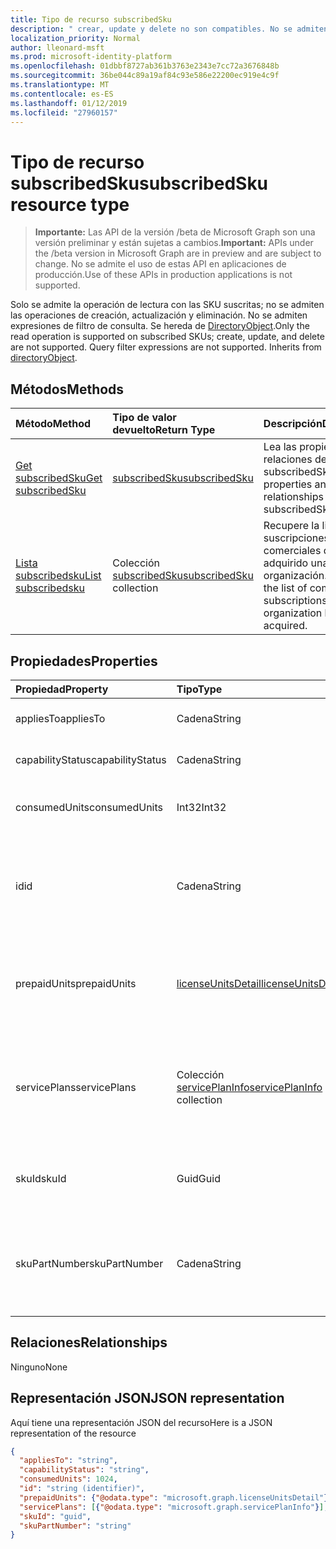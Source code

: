 ```yaml
---
title: Tipo de recurso subscribedSku
description: " crear, update y delete no son compatibles. No se admiten expresiones de filtro de consulta. Se hereda de directoryObject."
localization_priority: Normal
author: lleonard-msft
ms.prod: microsoft-identity-platform
ms.openlocfilehash: 01dbbf8727ab361b3763e2343e7cc72a3676848b
ms.sourcegitcommit: 36be044c89a19af84c93e586e22200ec919e4c9f
ms.translationtype: MT
ms.contentlocale: es-ES
ms.lasthandoff: 01/12/2019
ms.locfileid: "27960157"
---
```

# <a name="subscribedsku-resource-type"></a><span data-ttu-id="8c85d-105">Tipo de recurso subscribedSku</span><span class="sxs-lookup"><span data-stu-id="8c85d-105">subscribedSku resource type</span></span>

> <span data-ttu-id="8c85d-106">**Importante:** Las API de la versión /beta de Microsoft Graph son una versión preliminar y están sujetas a cambios.</span><span class="sxs-lookup"><span data-stu-id="8c85d-106">**Important:** APIs under the /beta version in Microsoft Graph are in preview and are subject to change.</span></span> <span data-ttu-id="8c85d-107">No se admite el uso de estas API en aplicaciones de producción.</span><span class="sxs-lookup"><span data-stu-id="8c85d-107">Use of these APIs in production applications is not supported.</span></span>

<span data-ttu-id="8c85d-p103">Solo se admite la operación de lectura con las SKU suscritas; no se admiten las operaciones de creación, actualización y eliminación. No se admiten expresiones de filtro de consulta. Se hereda de [DirectoryObject](directoryobject.md).</span><span class="sxs-lookup"><span data-stu-id="8c85d-p103">Only the read operation is supported on subscribed SKUs; create, update, and delete are not supported. Query filter expressions are not supported. Inherits from [directoryObject](directoryobject.md).</span></span>


## <a name="methods"></a><span data-ttu-id="8c85d-111">Métodos</span><span class="sxs-lookup"><span data-stu-id="8c85d-111">Methods</span></span>
| <span data-ttu-id="8c85d-112">Método</span><span class="sxs-lookup"><span data-stu-id="8c85d-112">Method</span></span>           | <span data-ttu-id="8c85d-113">Tipo de valor devuelto</span><span class="sxs-lookup"><span data-stu-id="8c85d-113">Return Type</span></span>    |<span data-ttu-id="8c85d-114">Descripción</span><span class="sxs-lookup"><span data-stu-id="8c85d-114">Description</span></span>|
|:---------------|:--------|:----------|
|[<span data-ttu-id="8c85d-115">Get subscribedSku</span><span class="sxs-lookup"><span data-stu-id="8c85d-115">Get subscribedSku</span></span>](../api/subscribedsku-get.md) | [<span data-ttu-id="8c85d-116">subscribedSku</span><span class="sxs-lookup"><span data-stu-id="8c85d-116">subscribedSku</span></span>](subscribedsku.md) |<span data-ttu-id="8c85d-117">Lea las propiedades y relaciones del objeto subscribedSku.</span><span class="sxs-lookup"><span data-stu-id="8c85d-117">Read properties and relationships of subscribedSku object.</span></span>|
|[<span data-ttu-id="8c85d-118">Lista subscribedsku</span><span class="sxs-lookup"><span data-stu-id="8c85d-118">List subscribedsku</span></span>](../api/subscribedsku-list.md) | <span data-ttu-id="8c85d-119">Colección [subscribedSku](subscribedsku.md)</span><span class="sxs-lookup"><span data-stu-id="8c85d-119">[subscribedSku](subscribedsku.md) collection</span></span> |<span data-ttu-id="8c85d-120">Recupere la lista de suscripciones comerciales que ha adquirido una organización.</span><span class="sxs-lookup"><span data-stu-id="8c85d-120">Retrieve the list of commercial subscriptions that an organization has acquired.</span></span>|

## <a name="properties"></a><span data-ttu-id="8c85d-121">Propiedades</span><span class="sxs-lookup"><span data-stu-id="8c85d-121">Properties</span></span>
| <span data-ttu-id="8c85d-122">Propiedad</span><span class="sxs-lookup"><span data-stu-id="8c85d-122">Property</span></span>     | <span data-ttu-id="8c85d-123">Tipo</span><span class="sxs-lookup"><span data-stu-id="8c85d-123">Type</span></span>   |<span data-ttu-id="8c85d-124">Descripción</span><span class="sxs-lookup"><span data-stu-id="8c85d-124">Description</span></span>|
|:---------------|:--------|:----------|
|<span data-ttu-id="8c85d-125">appliesTo</span><span class="sxs-lookup"><span data-stu-id="8c85d-125">appliesTo</span></span>|<span data-ttu-id="8c85d-126">Cadena</span><span class="sxs-lookup"><span data-stu-id="8c85d-126">String</span></span>| <span data-ttu-id="8c85d-127">Por ejemplo, "usuario" o "empresa".</span><span class="sxs-lookup"><span data-stu-id="8c85d-127">For example, "User" or "Company".</span></span> |
|<span data-ttu-id="8c85d-128">capabilityStatus</span><span class="sxs-lookup"><span data-stu-id="8c85d-128">capabilityStatus</span></span>|<span data-ttu-id="8c85d-129">Cadena</span><span class="sxs-lookup"><span data-stu-id="8c85d-129">String</span></span>| <span data-ttu-id="8c85d-130">Por ejemplo, "habilitado".</span><span class="sxs-lookup"><span data-stu-id="8c85d-130">For example, "Enabled".</span></span> |
|<span data-ttu-id="8c85d-131">consumedUnits</span><span class="sxs-lookup"><span data-stu-id="8c85d-131">consumedUnits</span></span>|<span data-ttu-id="8c85d-132">Int32</span><span class="sxs-lookup"><span data-stu-id="8c85d-132">Int32</span></span>| <span data-ttu-id="8c85d-133">El número de licencias asignadas.</span><span class="sxs-lookup"><span data-stu-id="8c85d-133">The number of licenses that have been assigned.</span></span> |
|<span data-ttu-id="8c85d-134">id</span><span class="sxs-lookup"><span data-stu-id="8c85d-134">id</span></span>|<span data-ttu-id="8c85d-135">Cadena</span><span class="sxs-lookup"><span data-stu-id="8c85d-135">String</span></span>| <span data-ttu-id="8c85d-p104">El identificador único del recurso del objeto sku suscrito. Clave, no admite valores NULL.</span><span class="sxs-lookup"><span data-stu-id="8c85d-p104">The unique identifier for the subscribed sku object. Key, not nullable.</span></span> |
|<span data-ttu-id="8c85d-138">prepaidUnits</span><span class="sxs-lookup"><span data-stu-id="8c85d-138">prepaidUnits</span></span>|[<span data-ttu-id="8c85d-139">licenseUnitsDetail</span><span class="sxs-lookup"><span data-stu-id="8c85d-139">licenseUnitsDetail</span></span>](licenseunitsdetail.md)| <span data-ttu-id="8c85d-140">Información sobre el número y el estado de las licencias prepagadas.</span><span class="sxs-lookup"><span data-stu-id="8c85d-140">Information about the number and status of prepaid licenses.</span></span> |
|<span data-ttu-id="8c85d-141">servicePlans</span><span class="sxs-lookup"><span data-stu-id="8c85d-141">servicePlans</span></span>|<span data-ttu-id="8c85d-142">Colección [servicePlanInfo](serviceplaninfo.md)</span><span class="sxs-lookup"><span data-stu-id="8c85d-142">[servicePlanInfo](serviceplaninfo.md) collection</span></span>| <span data-ttu-id="8c85d-p105">Información acerca de los planes de servicio que están disponibles con el SKU. No admite valores NULL</span><span class="sxs-lookup"><span data-stu-id="8c85d-p105">Information about the service plans that are available with the SKU. Not nullable</span></span> |
|<span data-ttu-id="8c85d-145">skuId</span><span class="sxs-lookup"><span data-stu-id="8c85d-145">skuId</span></span>|<span data-ttu-id="8c85d-146">Guid</span><span class="sxs-lookup"><span data-stu-id="8c85d-146">Guid</span></span>| <span data-ttu-id="8c85d-147">El identificador único (GUID) para el SKU de servicio.</span><span class="sxs-lookup"><span data-stu-id="8c85d-147">The unique identifier (GUID) for the service SKU.</span></span> |
|<span data-ttu-id="8c85d-148">skuPartNumber</span><span class="sxs-lookup"><span data-stu-id="8c85d-148">skuPartNumber</span></span>|<span data-ttu-id="8c85d-149">Cadena</span><span class="sxs-lookup"><span data-stu-id="8c85d-149">String</span></span>| <span data-ttu-id="8c85d-150">La parte numérica del SKU, por ejemplo: "AAD_PREMIUM" o "RMSBASIC".</span><span class="sxs-lookup"><span data-stu-id="8c85d-150">The SKU part number; for example: "AAD_PREMIUM" or "RMSBASIC".</span></span> |

## <a name="relationships"></a><span data-ttu-id="8c85d-151">Relaciones</span><span class="sxs-lookup"><span data-stu-id="8c85d-151">Relationships</span></span>
<span data-ttu-id="8c85d-152">Ninguno</span><span class="sxs-lookup"><span data-stu-id="8c85d-152">None</span></span>

## <a name="json-representation"></a><span data-ttu-id="8c85d-153">Representación JSON</span><span class="sxs-lookup"><span data-stu-id="8c85d-153">JSON representation</span></span>

<span data-ttu-id="8c85d-154">Aquí tiene una representación JSON del recurso</span><span class="sxs-lookup"><span data-stu-id="8c85d-154">Here is a JSON representation of the resource</span></span>

<!-- {
  "blockType": "resource",
  "optionalProperties": [

  ],
  "keyProperty": "id",
  "@odata.type": "microsoft.graph.subscribedSku"
}-->

```json
{
  "appliesTo": "string",
  "capabilityStatus": "string",
  "consumedUnits": 1024,
  "id": "string (identifier)",
  "prepaidUnits": {"@odata.type": "microsoft.graph.licenseUnitsDetail"},
  "servicePlans": [{"@odata.type": "microsoft.graph.servicePlanInfo"}],
  "skuId": "guid",
  "skuPartNumber": "string"
}

```
<!-- uuid: 8fcb5dbc-d5aa-4681-8e31-b001d5168d79
2015-10-25 14:57:30 UTC -->
<!-- {
  "type": "#page.annotation",
  "description": "subscribedSku resource",
  "keywords": "",
  "section": "documentation",
  "tocPath": ""
}-->

